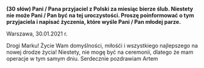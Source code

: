**(30 słów) Pani / Pana przyjaciel z Polski za miesiąc bierze ślub. Niestety nie może Pani / Pan być na tej uroczystości. Proszę poinformować o tym przyjaciela i napisać życzenia, które wyśle Pani / Pan młodej parze.**

Warszawa, 30.01.2021 r.

Drogi Marku!
Życie Wam domyślności, miłośći i wszystkiego najlepszego na nowej drodze życia!
Niestety, nie mogę być na ceremonii, dlatego że mam operacje w tym samym dniu.
Serdecznie pozdrawiam
Artem
